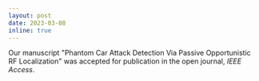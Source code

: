 ```yaml
---
layout: post
date: 2023-03-08
inline: true
---
```



Our manuscript "Phantom Car Attack Detection Via Passive Opportunistic RF Localization" was accepted for publication in the open journal, *IEEE Access*.
